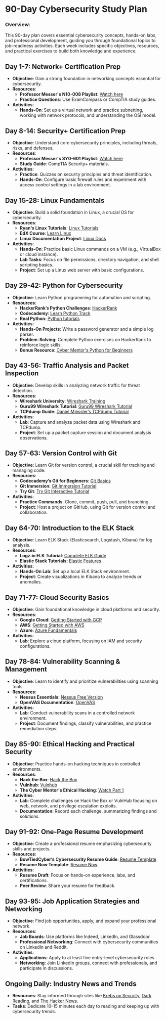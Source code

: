
# 90-Day Cybersecurity Study Plan

### Overview:
This 90-day plan covers essential cybersecurity concepts, hands-on labs, and professional development, guiding you through foundational topics to job-readiness activities. Each week includes specific objectives, resources, and practical exercises to build both knowledge and experience.



## Day 1-7: **Network+ Certification Prep**
- **Objective**: Gain a strong foundation in networking concepts essential for cybersecurity.
- **Resources**:
  - **Professor Messer's N10-008 Playlist**: [Watch here](https://youtube.com/playlist?list=PLG49S3nxzAnlCJiCrOYuRYb6cne864a7G)
  - **Practice Questions**: Use ExamCompass or CompTIA study guides.
- **Activities**:
  - **Hands-On**: Set up a virtual network and practice subnetting, working with network protocols, and understanding the OSI model.



## Day 8-14: **Security+ Certification Prep**
- **Objective**: Understand core cybersecurity principles, including threats, risks, and defenses.
- **Resources**:
  - **Professor Messer's SY0-601 Playlist**: [Watch here](https://youtube.com/playlist?list=PLG49S3nxzAnkL2ulFS3132mOVKuzzBxA8)
  - **Study Guide**: CompTIA Security+ materials.
- **Activities**:
  - **Practice**: Quizzes on security principles and threat identification.
  - **Hands-On**: Configure basic firewall rules and experiment with access control settings in a lab environment.



## Day 15-28: **Linux Fundamentals**
- **Objective**: Build a solid foundation in Linux, a crucial OS for cybersecurity.
- **Resources**:
  - **Ryan's Linux Tutorials**: [Linux Tutorials](https://ryanstutorials.net/linuxtutorial/)
  - **EdX Course**: [Learn Linux](https://edx.org/learn/linux)
  - **Linux Documentation Project**: [Linux Docs](http://tldp.org)
- **Activities**:
  - **Hands-On**: Practice basic Linux commands on a VM (e.g., VirtualBox or cloud instance).
  - **Lab Tasks**: Focus on file permissions, directory navigation, and shell scripting basics.
  - **Project**: Set up a Linux web server with basic configurations.



## Day 29-42: **Python for Cybersecurity**
- **Objective**: Learn Python programming for automation and scripting.
- **Resources**:
  - **HackerRank’s Python Challenges**: [HackerRank](https://www.hackerrank.com/domains/python)
  - **Codecademy**: [Learn Python Track](https://codecademy.com/learn/learn-python)
  - **Real Python**: [Python tutorials](https://realpython.com/)
- **Activities**:
  - **Hands-On Projects**: Write a password generator and a simple log parser.
  - **Problem-Solving**: Complete Python exercises on HackerRank to reinforce logic skills.
  - **Bonus Resource**: [Cyber Mentor's Python for Beginners](https://www.youtube.com/watch?v=egg-GoT5iVk&ab_channel=TheCyberMentor)



## Day 43-56: **Traffic Analysis and Packet Inspection**
- **Objective**: Develop skills in analyzing network traffic for threat detection.
- **Resources**:
  - **Wireshark University**: [Wireshark Training](https://wireshark.org/training/)
  - **Guru99 Wireshark Tutorial**: [Guru99 Wireshark Tutorial](https://www.guru99.com/wireshark-passwords-sniffer.html)
  - **TCPdump Guide**: [Daniel Miessler’s TCPdump Tutorial](https://danielmiessler.com/study/tcpdump/)
- **Activities**:
  - **Lab**: Capture and analyze packet data using Wireshark and TCPdump.
  - **Project**: Set up a packet capture session and document analysis observations.



## Day 57-63: **Version Control with Git**
- **Objective**: Learn Git for version control, a crucial skill for tracking and managing code.
- **Resources**:
  - **Codecademy’s Git for Beginners**: [Git Basics](https://codecademy.com/learn/learn-git)
  - **Git Immersion**: [Git Immersion Tutorial](http://gitimmersion.com)
  - **Try Git**: [Try Git Interactive Tutorial](https://try.github.io)
- **Activities**:
  - **Practice Commands**: Clone, commit, push, pull, and branching.
  - **Project**: Host a project on GitHub, using Git for version control and collaboration.



## Day 64-70: **Introduction to the ELK Stack**
- **Objective**: Learn ELK Stack (Elasticsearch, Logstash, Kibana) for log analysis.
- **Resources**:
  - **Logz.io ELK Tutorial**: [Complete ELK Guide](https://logz.io/learn/complete-guide-elk-stack/)
  - **Elastic Stack Tutorials**: [Elastic Features](https://www.elastic.co/elastic-stack/features)
- **Activities**:
  - **Hands-On Lab**: Set up a local ELK Stack environment.
  - **Project**: Create visualizations in Kibana to analyze trends or anomalies.



## Day 71-77: **Cloud Security Basics**
- **Objective**: Gain foundational knowledge in cloud platforms and security.
- **Resources**:
  - **Google Cloud**: [Getting Started with GCP](https://cloud.google.com/getting-started/)
  - **AWS**: [Getting Started with AWS](https://aws.amazon.com/getting-started/)
  - **Azure**: [Azure Fundamentals](https://docs.microsoft.com/en-us/learn/azure/)
- **Activities**:
  - **Lab**: Explore a cloud platform, focusing on IAM and security configurations.



## Day 78-84: **Vulnerability Scanning & Management**
- **Objective**: Learn to identify and prioritize vulnerabilities using scanning tools.
- **Resources**:
  - **Nessus Essentials**: [Nessus Free Version](https://www.tenable.com/products/nessus/nessus-essentials)
  - **OpenVAS Documentation**: [OpenVAS](https://www.openvas.org/)
- **Activities**:
  - **Lab**: Conduct vulnerability scans in a controlled network environment.
  - **Project**: Document findings, classify vulnerabilities, and practice remediation steps.



## Day 85-90: **Ethical Hacking and Practical Security**
- **Objective**: Practice hands-on hacking techniques in controlled environments.
- **Resources**:
  - **Hack the Box**: [Hack the Box](https://hackthebox.com)
  - **Vulnhub**: [Vulnhub](https://vulnhub.com)
  - **The Cyber Mentor's Ethical Hacking**: [Watch Part 1](https://www.youtube.com/watch?v=3FNYvj2U0HM&ab_channel=TheCyberMentor)
- **Activities**:
  - **Lab**: Complete challenges on Hack the Box or VulnHub focusing on web, network, and privilege escalation exploits.
  - **Documentation**: Record each challenge, summarizing findings and solutions.



## Day 91-92: **One-Page Resume Development**
- **Objective**: Create a professional resume emphasizing cybersecurity skills and projects.
- **Resources**:
  - **BowTiedCyber’s Cybersecurity Resume Guide**: [Resume Template](https://bowtiedcyber.substack.com/p/killer-cyber-resume-part-ii)
  - **Resume Now Template**: [Resume Now](https://www.resume-now.com/cv/templates/data-systems-administration/cyber-security-specialist)
- **Activities**:
  - **Resume Draft**: Focus on hands-on experience, labs, and certifications.
  - **Peer Review**: Share your resume for feedback.



## Day 93-95: **Job Application Strategies and Networking**
- **Objective**: Find job opportunities, apply, and expand your professional network.
- **Resources**:
  - **Job Boards**: Use platforms like Indeed, LinkedIn, and Glassdoor.
  - **Professional Networking**: Connect with cybersecurity communities on LinkedIn and Reddit.
- **Activities**:
  - **Applications**: Apply to at least five entry-level cybersecurity roles.
  - **Networking**: Join LinkedIn groups, connect with professionals, and participate in discussions.



## Ongoing Daily: **Industry News and Trends**
- **Resources**: Stay informed through sites like [Krebs on Security](https://krebsonsecurity.com/), [Dark Reading](https://www.darkreading.com/), and [The Hacker News](https://thehackernews.com/).
- **Tasks**: Dedicate 10-15 minutes each day to reading and keeping up with cybersecurity trends.
